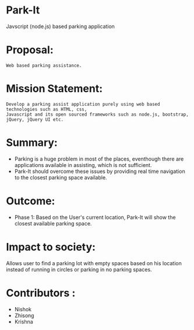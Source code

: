 # Park-It
Javscript (node.js) based parking application

# Proposal:
    Web based parking assistance.

# Mission Statement:
    Develop a parking assist application purely using web based technologies such as HTML, css, 
    Javascript and its open sourced frameworks such as node.js, bootstrap, jQuery, jQuery UI etc.
    
# Summary:
  * Parking is a huge problem in most of the places, eventhough there are applications available in assisting, which is not sufficient. 
  * Park-It should overcome these issues by providing real time navigation to the closest parking space available.

# Outcome:
  * Phase 1: Based on the User's current location, Park-It will show the closest available parking space.

# Impact to society:
  Allows user to find a parking lot with empty spaces based on his location instead of running in circles or
  parking in no parking spaces.

# Contributors : 
  * Nishok
  * Zhisong
  * Krishna

